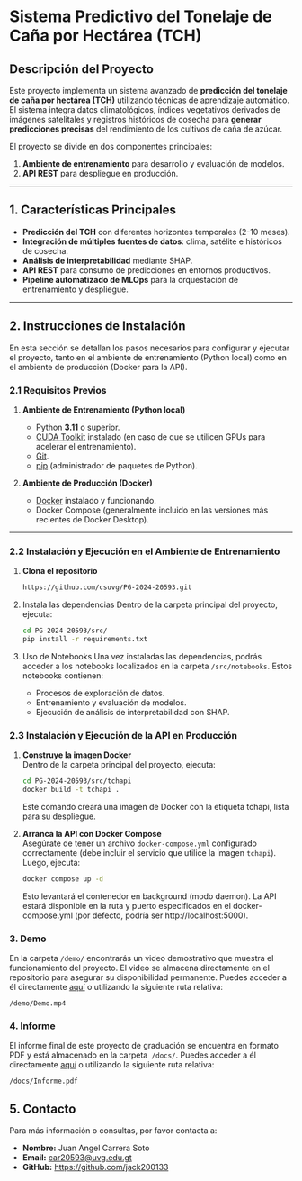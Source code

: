 # Sistema Predictivo del Tonelaje de Caña por Hectárea (TCH)

## Descripción del Proyecto

Este proyecto implementa un sistema avanzado de **predicción del tonelaje de caña por hectárea (TCH)** utilizando técnicas de aprendizaje automático. El sistema integra datos climatológicos, índices vegetativos derivados de imágenes satelitales y registros históricos de cosecha para **generar predicciones precisas** del rendimiento de los cultivos de caña de azúcar.

El proyecto se divide en dos componentes principales:

1. **Ambiente de entrenamiento** para desarrollo y evaluación de modelos.  
2. **API REST** para despliegue en producción.

---

## 1. Características Principales

- **Predicción del TCH** con diferentes horizontes temporales (2-10 meses).  
- **Integración de múltiples fuentes de datos**: clima, satélite e históricos de cosecha.  
- **Análisis de interpretabilidad** mediante SHAP.  
- **API REST** para consumo de predicciones en entornos productivos.  
- **Pipeline automatizado de MLOps** para la orquestación de entrenamiento y despliegue.

---

## 2. Instrucciones de Instalación

En esta sección se detallan los pasos necesarios para configurar y ejecutar el proyecto, tanto en el ambiente de entrenamiento (Python local) como en el ambiente de producción (Docker para la API).

### 2.1 Requisitos Previos

1. **Ambiente de Entrenamiento (Python local)**  
   - Python **3.11** o superior.  
   - [CUDA Toolkit](https://developer.nvidia.com/cuda-downloads) instalado (en caso de que se utilicen GPUs para acelerar el entrenamiento).  
   - [Git](https://git-scm.com/).  
   - [pip](https://pip.pypa.io/en/stable/) (administrador de paquetes de Python).

2. **Ambiente de Producción (Docker)**  
   - [Docker](https://www.docker.com/) instalado y funcionando.  
   - Docker Compose (generalmente incluido en las versiones más recientes de Docker Desktop).

---

### 2.2 Instalación y Ejecución en el Ambiente de Entrenamiento

1. **Clona el repositorio**  
   ```bash
   https://github.com/csuvg/PG-2024-20593.git
   ```

2. Instala las dependencias
Dentro de la carpeta principal del proyecto, ejecuta:
   ```bash
   cd PG-2024-20593/src/
   pip install -r requirements.txt
   ```
3. Uso de Notebooks
Una vez instaladas las dependencias, podrás acceder a los notebooks localizados en la carpeta `/src/notebooks`. Estos notebooks contienen:

   - Procesos de exploración de datos.
   - Entrenamiento y evaluación de modelos.
   - Ejecución de análisis de interpretabilidad con SHAP.

### 2.3 Instalación y Ejecución de la API en Producción
1. **Construye la imagen Docker**  
Dentro de la carpeta principal del proyecto, ejecuta:
   ```bash
   cd PG-2024-20593/src/tchapi
   docker build -t tchapi .
   ```
   Este comando creará una imagen de Docker con la etiqueta tchapi, lista para su despliegue.

2. **Arranca la API con Docker Compose**  
Asegúrate de tener un archivo `docker-compose.yml` configurado correctamente (debe incluir el servicio que utilice la imagen `tchapi`). Luego, ejecuta:
   ```bash
   docker compose up -d
   ```
   Esto levantará el contenedor en background (modo daemon). La API estará disponible en la ruta y puerto especificados en el docker-compose.yml (por defecto, podría ser http://localhost:5000).


### 3. Demo
En la carpeta `/demo/` encontrarás un video demostrativo que muestra el funcionamiento del proyecto. El video se almacena directamente en el repositorio para asegurar su disponibilidad permanente. Puedes acceder a él directamente [aquí](/demo/Demo.mp4) o utilizando la siguiente ruta relativa:

```
/demo/Demo.mp4
```


### 4. Informe
El informe final de este proyecto de graduación se encuentra en formato PDF y está almacenado en la carpeta` /docs/`. Puedes acceder a él directamente [aquí](docs/Informe.pdf) o utilizando la siguiente ruta relativa:

```
/docs/Informe.pdf
```

## 5. Contacto
Para más información o consultas, por favor contacta a:
- **Nombre:** Juan Angel Carrera Soto
- **Email:** car20593@uvg.edu.gt
- **GitHub:** https://github.com/jack200133